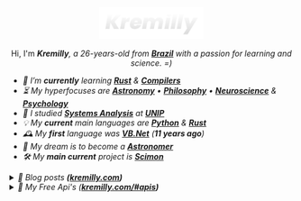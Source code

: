 <div align="center">
  <a href='https://kremilly.com'><img src="images/new-logo-name.png" height="56" /></a>
</div>

<p></p>

<div align="center">
  Hi, I'm <b><i>Kremilly<i></b>, a 26-years-old from <b><a href="https://en.wikipedia.org/wiki/Brazil">Brazil</a></b> with a passion for learning and science. =)
</div>

<p></p>

- 🌱 I’m ***currently*** learning [**Rust**](https://rust-lang.com) & [**Compilers**](https://en.wikipedia.org/wiki/Compiler)
- ⏳ My hyperfocuses are [**Astronomy**](https://en.wikipedia.org/wiki/Astronomy) • [**Philosophy**](https://en.wikipedia.org/wiki/Philosophy) • [**Neuroscience**](https://en.wikipedia.org/wiki/Neuroscience) & [**Psychology**](https://en.wikipedia.org/wiki/Psychology)
- 🏫 I studied [**Systems Analysis**](https://en.wikipedia.org/wiki/Systems_analysis) at [**UNIP**](http://www.unip.br)
- 💡 My ***current*** main languages are [**Python**](https://python.org) & [**Rust**](https://rust-lang.com)
- 🕰️ My ***first*** language was [**VB.Net**](https://en.wikipedia.org/wiki/Visual_Basic_(.NET)) (***11 years ago***)
- 🚀 My dream is to become a [**Astronomer**](https://en.wikipedia.org/wiki/Astronomer)
- 🛠️ My ***main current*** project is [**Scimon**](https://github.com/Scibun/Scimon)

<!--<div align="left">
  <a href="https://php.net"><img src="https://img.shields.io/badge/php-%23777BB4.svg?style=for-the-badge&logo=php&logoColor=white" /></a>
  <a href="https://developer.mozilla.org/en-US/docs/Web/JavaScript"><img src="https://img.shields.io/badge/javascript-%23323330.svg?style=for-the-badge&logo=javascript&logoColor=%23F7DF1E" /></a>
  <a href="https://www.python.org"><img src="https://img.shields.io/badge/python-3670A0?style=for-the-badge&logo=python&logoColor=ffdd54" /></a>
  <a href="https://learn.microsoft.com/pt-br/dotnet/csharp"><img src="https://img.shields.io/badge/c%23-%23239120.svg?style=for-the-badge&logo=c-sharp&logoColor=white" /></a>
  <a href="https://go.dev"><img src="https://img.shields.io/badge/go-%2300ADD8.svg?style=for-the-badge&logo=go&logoColor=white" /></a>
  <a href="https://rust-lang.com"><img src="https://img.shields.io/badge/rust-%23000000.svg?style=for-the-badge&logo=rust&logoColor=white" /><a>
</div>-->

<p></p>

<details>
  <summary>
    📝 Blog posts <b>(<a href="https://kremilly.com">kremilly.com</a>)</b>
  </summary>
  <ul>
    <!-- BLOG-POST-LIST:START --><li><a href='https://kremilly.com/blog/porque-usar-rust'>Porque usar Rust?</a><br></li><li><a href='https://kremilly.com/blog/hello-world'>Sejam muito bem-vindos ao meu novo blog!</a><br></li><li><a href='https://kremilly.com/blog/how-to-add-pinned-repos-in-your-portfolio-or-website'>How to add pinned repos in your portfolio or website?</a><br></li><!-- BLOG-POST-LIST:END -->
  </ul>
</details>

<details>
  <summary>
    🧩 My Free Api's (<b><a href="https://kremilly.com/#apis">kremilly.com/#apis</a>)</b>
  </summary>
  <ul>
    <!-- APIS-LIST:START --><li><a href='https://kremilly.com/docs/cve'>cve</a><br></li><li><a href='https://kremilly.com/docs/devto'>devto</a><br></li><li><a href='https://kremilly.com/docs/github'>github</a><br></li><li><a href='https://kremilly.com/docs/pdfinfo'>pdfinfo</a><br></li><li><a href='https://kremilly.com/docs/pdfscrape'>pdfscrape</a><br></li><li><a href='https://kremilly.com/docs/pdfthumb'>pdfthumb</a><br></li><li><a href='https://kremilly.com/docs/qrcode'>qrcode</a><br></li><li><a href='https://kremilly.com/docs/scihub'>scihub</a><br></li><li><a href='https://kremilly.com/docs/statslangs'>statslangs</a><br></li><li><a href='https://kremilly.com/docs/wikipedia'>wikipedia</a><br></li><!-- APIS-LIST:END -->
  </ul>
</details>
